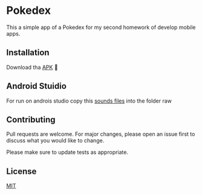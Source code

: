 # Pokedex

This a simple app of a Pokedex for my second homework of develop mobile apps.

## Installation

Download tha [APK](https://drive.google.com/file/d/1LKJ7mq_iH1azKLzd9La_L9hDzJpw8MZz/view?usp=sharing) 🤖

## Android Stuidio 

For run on androis studio copy this [sounds files](https://drive.google.com/drive/folders/1D0v6UWeWlZLqtJbRaB0EjvkCfshUGx_9?usp=sharing) into the folder raw 

## Contributing
Pull requests are welcome. For major changes, please open an issue first to discuss what you would like to change.

Please make sure to update tests as appropriate.

## License
[MIT](https://choosealicense.com/licenses/mit/)
